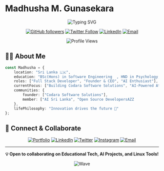 # Madhusha M. Gunasekara

<div align="center">
  
  ![Typing SVG](https://readme-typing-svg.herokuapp.com?font=Fira+Code&duration=3000&pause=1000&color=3ABFEF&center=true&vCenter=true&width=435&lines=Software+Engineer;Full+Stack+Developer;AI+Enthusiast;Founder+of+Codara+Software+Solutions)

  [![GitHub followers](https://img.shields.io/github/followers/MadhushaMG?label=Follow&style=social)](https://github.com/MadhushaMG)
  [![Twitter Follow](https://img.shields.io/twitter/follow/gunasekare_m?style=social)](https://x.com/gunasekare_m)
  [![LinkedIn](https://img.shields.io/badge/-LinkedIn-0077B5?style=flat&logo=linkedin&logoColor=white)](https://www.linkedin.com/in/madhusha-gunasekara/)
  [![Email](https://img.shields.io/badge/-Email-D14836?style=flat&logo=gmail&logoColor=white)](mailto:madhushamalsara@gmail.com)
  
  <img src="https://komarev.com/ghpvc/?username=MadhushaMG&color=3ABFEF&style=flat-square&label=Profile+Views" alt="Profile Views" />
</div>

## 👨‍💻 About Me

```typescript
const Madhusha = {
    location: "Sri Lanka 🇱🇰",
    education: "BSc(Hons) in Software Engineering  , HND in Psychology, Dip in Child Counselling, Dip in ICT  ",
    roles: ["Full Stack Developer", "Founder & CEO", "AI Enthusiast"],
    currentFocus: ["Building Codara Software Solutions", "AI-Powered Attendance Systems", "Resume Builder App"],
    communities: {
        founder: ["Codara Software Solutions"],
        member: ["AI Sri Lanka", "Open Source DevelopersAZZ
    },
    lifePhilosophy: "Innovation drives the future 🚀"
};
```
## 🤝 Connect & Collaborate

<div align="center">

[![Portfolio](https://img.shields.io/badge/Portfolio-12100E?style=for-the-badge&logo=google-chrome&logoColor=white)](https://kdj.lk)
[![LinkedIn](https://img.shields.io/badge/LinkedIn-0077B5?style=for-the-badge&logo=linkedin&logoColor=white)](https://www.linkedin.com/in/kdjayakody/)
[![Twitter](https://img.shields.io/badge/Twitter-1DA1F2?style=for-the-badge&logo=twitter&logoColor=white)](https://twitter.com/kdjayakody)
[![Instagram](https://img.shields.io/badge/Instagram-E4405F?style=for-the-badge&logo=instagram&logoColor=white)](https://www.instagram.com/kdjayakody/)
[![Email](https://img.shields.io/badge/Email-D14836?style=for-the-badge&logo=gmail&logoColor=white)](mailto:kdj@kdj.lk)

</div>

---

<div align="center">
  
  **💡 Open to collaborating on Educational Tech, AI Projects, and Linux Tools!**
  
  ![Wave](https://raw.githubusercontent.com/mayhemantt/mayhemantt/Update/svg/Bottom.svg)
</div>
